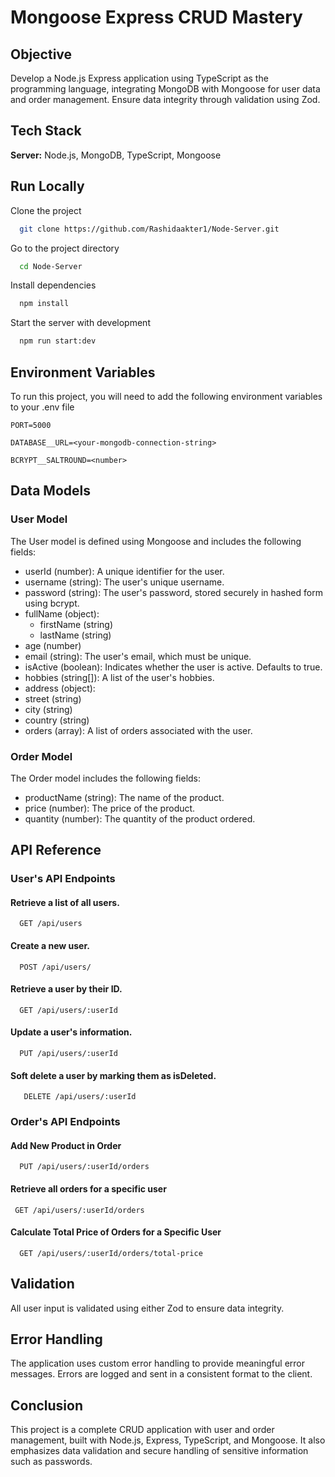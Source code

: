 
# Mongoose Express CRUD Mastery

## Objective

Develop a Node.js Express application using TypeScript as the programming language, integrating MongoDB with Mongoose for user data and order management. Ensure data integrity through validation using Zod.

## Tech Stack

**Server:** 
Node.js, MongoDB, TypeScript, Mongoose




## Run Locally

Clone the project

```bash
  git clone https://github.com/Rashidaakter1/Node-Server.git
```

Go to the project directory

```bash
  cd Node-Server
```

Install dependencies

```bash
  npm install
```

Start the server with development

```bash
  npm run start:dev
```


## Environment Variables

To run this project, you will need to add the following environment variables to your .env file

`PORT=5000`

`DATABASE__URL=<your-mongodb-connection-string>`

`BCRYPT__SALTROUND=<number>`
## Data Models
### User Model

The User model is defined using Mongoose and includes the following fields:

- userId (number): A unique identifier for the user.
- username (string): The user's unique username.
- password (string): The user's password, stored securely in hashed form using bcrypt.
- fullName (object):
  - firstName (string)
  - lastName (string)
- age (number)
- email (string): The user's email, which must be unique.
- isActive (boolean): Indicates whether the user is active. Defaults to true.
- hobbies (string[]): A list of the user's hobbies.
- address (object):
- street (string)
- city (string)
- country (string)
- orders (array): A list of orders associated with the user.

### Order Model

The Order model includes the following fields:

- productName (string): The name of the product.
- price (number): The price of the product.
- quantity (number): The quantity of the product ordered.
## API Reference

### User's API Endpoints

#### Retrieve a list of all users.

```http
  GET /api/users
```

#### Create a new user.

```http
  POST /api/users/
```
#### Retrieve a user by their ID.

```http
  GET /api/users/:userId
```
#### Update a user's information.

```http
  PUT /api/users/:userId
```
#### Soft delete a user by marking them as isDeleted.

```http
   DELETE /api/users/:userId
```

### Order's API Endpoints

#### Add New Product in Order

```http
  PUT /api/users/:userId/orders
```

#### Retrieve all orders for a specific user

```http
 GET /api/users/:userId/orders
```
#### Calculate Total Price of Orders for a Specific User

```http
  GET /api/users/:userId/orders/total-price
```




## Validation

All user input is validated using either Zod to ensure data integrity.

## Error Handling

The application uses custom error handling to provide meaningful error messages. Errors are logged and sent in a consistent format to the client.

## Conclusion

This project is a complete CRUD application with user and order management, built with Node.js, Express, TypeScript, and Mongoose. It also emphasizes data validation and secure handling of sensitive information such as passwords.

